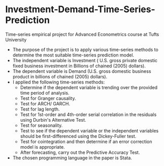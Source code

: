 # Investment-Demand-Time-Series-Prediction
Time-series empirical project for Advanced Econometrics course at Tufts University

- The purpose of the project is to apply various time-series methods to determine the most suitable time-series prediction model. 
- The independent variable is Investment ( U.S. gross private domestic fixed business investment in Billions of chained (2005) dollars).
- The dependent variable is Demand (U.S. gross domestic business product in billions of chained (2005) dollars).
- I applied the following time-series methods:
  - Determine if the dependent variable is trending over the provided time period of analysis. 
  - Test for Granger causality.
  - Test for ARCH/ GARCH.
  - Test for lag length.
  - Test for 1st-order and 4th-order serial correlation in the residuals using Durbin's Alternative Test.
  - Test for seasonality. 
  - Test to see if the dependent variable or the independent variables should be first-differenced using the Dickey-Fuller test. 
  - Test for cointegration and then determine if an error correction model is appropriate. 
  - After forecasting, carry out the Predictive Accuracy Test. 
- The chosen programming language in the paper is Stata. 

